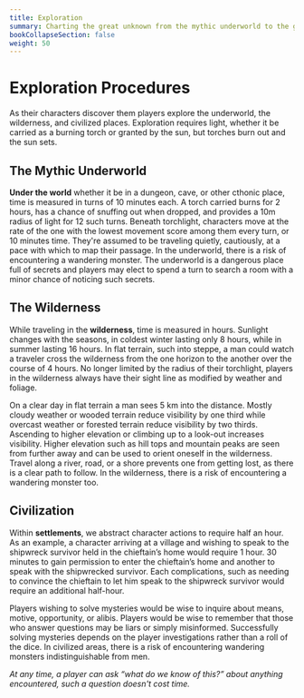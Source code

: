 ```yaml
---
title: Exploration
summary: Charting the great unknown from the mythic underworld to the great wilderness!
bookCollapseSection: false
weight: 50
---
```


# Exploration Procedures

As their characters discover them players explore the underworld, the wilderness, and civilized places. Exploration requires light, whether it be carried as a burning torch or granted by the sun, but torches burn out and the sun sets.

## The Mythic Underworld

**Under the world** whether it be in a dungeon, cave, or other cthonic place, time is measured in turns of 10 minutes each. A torch carried burns for 2 hours, has a chance of snuffing out when dropped, and provides a 10m radius of light for 12 such turns. Beneath torchlight, characters move at the rate of the one with the lowest movement score among them every turn, or 10 minutes time. They're assumed to be traveling quietly, cautiously, at a pace with which to map their passage. In the underworld, there is a risk of encountering a wandering monster. The underworld is a dangerous place full of secrets and players may elect to spend a turn to search a room with a minor chance of noticing such secrets.

## The Wilderness

While traveling in the **wilderness**, time is measured in hours. Sunlight changes with the seasons, in coldest winter lasting only 8 hours, while in summer lasting 16 hours. In flat terrain, such into steppe, a man could watch a traveler cross the wilderness from the one horizon to the another over the course of 4 hours. No longer limited by the radius of their torchlight, players in the wilderness always have their sight line as modified by weather and foliage.

On a clear day in flat terrain a man sees 5 km into the distance. Mostly cloudy weather or wooded terrain reduce visibility by one third while overcast weather or forested terrain reduce visibility by two thirds. Ascending to higher elevation or climbing up to a look-out increases visibility. Higher elevation such as hill tops and mountain peaks are seen from further away and can be used to orient oneself in the wilderness. Travel along a river, road, or a shore prevents one from getting lost, as there is a clear path to follow. In the wilderness, there is a risk of encountering a wandering monster too.

## Civilization

Within **settlements**, we abstract character actions to require half an hour. As an example, a character arriving at a village and wishing to speak to the shipwreck survivor held in the chieftain’s home would require 1 hour. 30 minutes to gain permission to enter the chieftain’s home and another to speak with the shipwrecked survivor. Each complications, such as needing to convince the chieftain to let him speak to the shipwreck survivor would require an additional half-hour.

Players wishing to solve mysteries would be wise to inquire about means, motive, opportunity, or alibis. Players would be wise to remember that those who answer questions may be liars or simply misinformed. Successfully solving mysteries depends on the player investigations rather than a roll of the dice. In civilized areas, there is a risk of encountering wandering monsters indistinguishable from men.

_At any time, a player can ask “what do we know of this?” about anything encountered, such a question doesn't cost time._